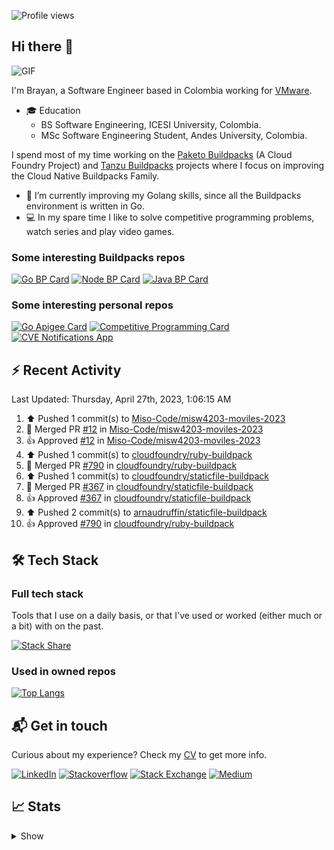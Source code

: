 ![Profile views](https://gpvc.arturio.dev/brayanhenao)

## Hi there 👋

<img alt="GIF" src="https://i.pinimg.com/originals/e4/26/70/e426702edf874b181aced1e2fa5c6cde.gif" />  


I'm Brayan, a Software Engineer based in Colombia working for [VMware](https://www.vmware.com/).

- 🎓 Education
  - BS Software Engineering, ICESI University, Colombia.
  - MSc Software Engineering Student, Andes University, Colombia.

I spend most of my time working on the [Paketo Buildpacks](https://paketo.io/) (A Cloud Foundry Project)
and [Tanzu Buildpacks](https://tanzu.vmware.com/components/buildpacks) projects where I focus on improving the Cloud
Native Buildpacks Family.

- 🌱 I’m currently improving my Golang skills, since all the Buildpacks environment is written in Go.
- 💻 In my spare time I like to solve competitive programming problems, watch series and play video games.

### Some interesting Buildpacks repos

[![Go BP Card](https://github-readme-stats.vercel.app/api/pin/?username=paketo-buildpacks&repo=go&show_owner=true)](https://github.com/paketo-buildpacks/go)
[![Node BP Card](https://github-readme-stats.vercel.app/api/pin/?username=paketo-buildpacks&repo=nodejs&show_owner=true)](https://github.com/paketo-buildpacks/nodejs)
[![Java BP Card](https://github-readme-stats.vercel.app/api/pin/?username=paketo-buildpacks&repo=java&show_owner=true)](https://github.com/paketo-buildpacks/java)

### Some interesting personal repos

[![Go Apigee Card](https://github-readme-stats.vercel.app/api/pin/?username=brayanhenao&repo=go-apigee-edge)](https://github.com/brayanhenao/go-apigee-edge)
[![Competitive Programming Card](https://github-readme-stats.vercel.app/api/pin/?username=brayanhenao&repo=competitive-programming)](https://github.com/brayanhenao/competitive-programming)
[![CVE Notifications App](https://github-readme-stats.vercel.app/api/pin/?username=brayanhenao&repo=cve-notifications-app)](https://github.com/brayanhenao/cve-notifications-app)

## ⚡️ Recent Activity

<!--RECENT_ACTIVITY:last_update-->
Last Updated: Thursday, April 27th, 2023, 1:06:15 AM
<!--RECENT_ACTIVITY:last_update_end-->

<!--RECENT_ACTIVITY:start-->
1. ⬆️ Pushed 1 commit(s) to [Miso-Code/misw4203-moviles-2023](https://github.com/Miso-Code/misw4203-moviles-2023)<br>
2. 🎉 Merged PR [#12](https://github.com/Miso-Code/misw4203-moviles-2023/pull/12) in [Miso-Code/misw4203-moviles-2023](https://github.com/Miso-Code/misw4203-moviles-2023)<br>
3. 👍 Approved [#12](https://github.com/Miso-Code/misw4203-moviles-2023/pull/12#pullrequestreview-1402910448) in [Miso-Code/misw4203-moviles-2023](https://github.com/Miso-Code/misw4203-moviles-2023)<br>
4. ⬆️ Pushed 1 commit(s) to [cloudfoundry/ruby-buildpack](https://github.com/cloudfoundry/ruby-buildpack)<br>
5. 🎉 Merged PR [#790](https://github.com/cloudfoundry/ruby-buildpack/pull/790) in [cloudfoundry/ruby-buildpack](https://github.com/cloudfoundry/ruby-buildpack)<br>
6. ⬆️ Pushed 1 commit(s) to [cloudfoundry/staticfile-buildpack](https://github.com/cloudfoundry/staticfile-buildpack)<br>
7. 🎉 Merged PR [#367](https://github.com/cloudfoundry/staticfile-buildpack/pull/367) in [cloudfoundry/staticfile-buildpack](https://github.com/cloudfoundry/staticfile-buildpack)<br>
8. 👍 Approved [#367](https://github.com/cloudfoundry/staticfile-buildpack/pull/367#pullrequestreview-1400555068) in [cloudfoundry/staticfile-buildpack](https://github.com/cloudfoundry/staticfile-buildpack)<br>
9. ⬆️ Pushed 2 commit(s) to [arnaudruffin/staticfile-buildpack](https://github.com/arnaudruffin/staticfile-buildpack)<br>
10. 👍 Approved [#790](https://github.com/cloudfoundry/ruby-buildpack/pull/790#pullrequestreview-1400548612) in [cloudfoundry/ruby-buildpack](https://github.com/cloudfoundry/ruby-buildpack)<br>
<!--RECENT_ACTIVITY:end-->

## 🛠 Tech Stack

### Full tech stack

Tools that I use on a daily basis, or that I've used or worked (either much or a bit) with on the past.

[![Stack Share](https://img.shields.io/badge/Stack%20Share-0690FA.svg?&style=for-the-badge&logo=stackshare&logoColor=white)](https://stackshare.io/bhenao6/mystack)

### Used in owned repos

[![Top Langs](https://github-readme-stats.vercel.app/api/top-langs/?username=brayanhenao&layout=compact&langs_count=10)](https://github.com/anuraghazra/github-readme-stats)

## 📬 Get in touch

Curious about my experience? Check my [CV](resources/Brayan%20Henao%20CV.pdf) to get more info.

[![LinkedIn](https://img.shields.io/badge/linkedin-%230077B5.svg?&style=for-the-badge&logo=linkedin&logoColor=white)](https://www.linkedin.com/in/bhenao6/)
[![Stackoverflow](https://img.shields.io/badge/-F58025.svg?&style=for-the-badge&logo=stackoverflow&logoColor=white)](https://stackoverflow.com/users/5371842/brayan-henao)
[![Stack Exchange](https://img.shields.io/badge/-1E5397.svg?&style=for-the-badge&logo=stackexchange)](https://stackexchange.com/users/7008058/brayan-henao)
[![Medium](https://img.shields.io/badge/medium-%2312100E.svg?&style=for-the-badge&logo=medium&logoColor=white)](https://medium.com/@bhenao6)

## 📈 Stats

<details>
  <summary>Show</summary>

[![Brayan's github stats](https://github-readme-stats.vercel.app/api?username=brayanhenao&count_private=true&show_icons=true&theme=vue-dark)](https://github.com/anuraghazra/github-readme-stats)

<!--START_SECTION:waka-->
![Code Time](http://img.shields.io/badge/Code%20Time-413%20hrs%2055%20mins-blue)

![Lines of code](https://img.shields.io/badge/From%20Hello%20World%20I%27ve%20Written-350%20Thousand%20lines%20of%20code-blue)

**🐱 My GitHub Data** 

> 🏆 19 Contributions in the Year 2023
 > 
> 📦 356.5 kB Used in GitHub's Storage 
 > 
> 💼 Opted to Hire
 > 
> 📜 71 Public Repositories 
 > 
> 🔑 20 Private Repositories  
 > 
**I Mostly Code in Java** 

```text
Java                     14 repos            ██████░░░░░░░░░░░░░░░░░░░   25.93% 
Go                       10 repos            ████░░░░░░░░░░░░░░░░░░░░░   18.52% 
JavaScript               8 repos             ███░░░░░░░░░░░░░░░░░░░░░░   14.81% 
TypeScript               7 repos             ███░░░░░░░░░░░░░░░░░░░░░░   12.96% 
HTML                     5 repos             ██░░░░░░░░░░░░░░░░░░░░░░░   9.26%

```



 Last Updated on 03/01/2023 02:11:29 UTC
<!--END_SECTION:waka-->
</details>
